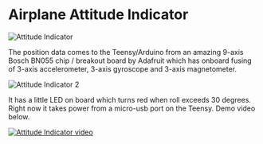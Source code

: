 # Airplane Attitude Indicator #

![Attitude Indicator](http://www.hunterwalkabout.com/wp-content/uploads/2015/12/attitude-indicator-for-car-3.jpg)

The position data comes to the Teensy/Arduino from an amazing 9-axis Bosch BN055 chip / breakout board by Adafruit which has onboard fusing of 3-axis accelerometer, 3-axis gyroscope and 3-axis magnetometer.

![Attitude Indicator 2](http://www.hunterwalkabout.com/wp-content/uploads/2015/12/attitude-indicator-for-car-2.jpg)

It has a little LED on board which turns red when roll exceeds 30 degrees. Right now it takes power from a micro-usb port on the Teensy. Demo video below.

[![Attitude Indicator video](https://img.youtube.com/vi/12iJ6H4NFZY/0.jpg)](https://www.youtube.com/watch?v=12iJ6H4NFZY)
